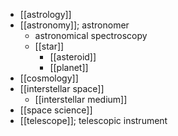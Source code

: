 - [[astrology]]
- [[astronomy]]; astronomer
    - astronomical spectroscopy
    - [[star]]
        - [[asteroid]]
        - [[planet]]
- [[cosmology]]
- [[interstellar space]]
    - [[interstellar medium]]
- [[space science]]
- [[telescope]]; telescopic instrument
